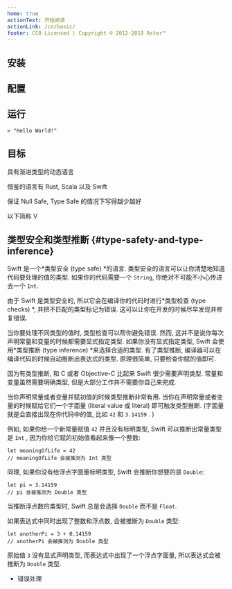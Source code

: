 ```yaml
---
home: true
actionText: 开始阅读
actionLink: /cn/basic/
footer: CC0 Licensed | Copyright © 2012-2019 Aster™
---
```


## 安装


## 配置


## 运行

```valkyrie
> "Hello World!"
```

## 目标

具有渐进类型的动态语言

借鉴的语言有 Rust, Scala 以及 Swift

保证 Null Safe, Type Safe 的情况下写得越少越好

以下简称 V

## 类型安全和类型推断 {#type-safety-and-type-inference}

Swift 是一个*类型安全 (type safe) *的语言. 类型安全的语言可以让你清楚地知道代码要处理的值的类型. 如果你的代码需要一个 `String`, 你绝对不可能不小心传进去一个 `Int`.

由于 Swift 是类型安全的, 所以它会在编译你的代码时进行*类型检查 (type checks) *, 并把不匹配的类型标记为错误. 这可以让你在开发的时候尽早发现并修复错误.

当你要处理不同类型的值时, 类型检查可以帮你避免错误. 然而, 这并不是说你每次声明常量和变量的时候都需要显式指定类型. 如果你没有显式指定类型, Swift 会使用*类型推断 (type inference) *来选择合适的类型. 有了类型推断, 编译器可以在编译代码的时候自动推断出表达式的类型. 原理很简单, 只要检查你赋的值即可.

因为有类型推断, 和 C 或者 Objective-C 比起来 Swift 很少需要声明类型. 常量和变量虽然需要明确类型, 但是大部分工作并不需要你自己来完成.

当你声明常量或者变量并赋初值的时候类型推断非常有用. 当你在声明常量或者变量的时候赋给它们一个字面量 (literal value 或 literal) 即可触发类型推断.  (字面量就是会直接出现在你代码中的值, 比如 `42` 和 `3.14159` . )

例如, 如果你给一个新常量赋值 `42` 并且没有标明类型, Swift 可以推断出常量类型是 `Int` , 因为你给它赋的初始值看起来像一个整数:

```valkyrie
let meaningOfLife = 42
// meaningOfLife 会被推测为 Int 类型
```

同理, 如果你没有给浮点字面量标明类型, Swift 会推断你想要的是 `Double`:

```valkyrie
let pi = 3.14159
// pi 会被推测为 Double 类型
```

当推断浮点数的类型时, Swift 总是会选择 `Double` 而不是 `Float`.

如果表达式中同时出现了整数和浮点数, 会被推断为 `Double` 类型:

```valkyrie
let anotherPi = 3 + 0.14159
// anotherPi 会被推测为 Double 类型
```

原始值 `3` 没有显式声明类型, 而表达式中出现了一个浮点字面量, 所以表达式会被推断为 `Double` 类型.



- 错误处理


